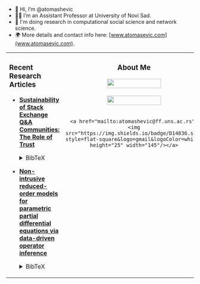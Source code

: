 - 👋 Hi, I’m @atomashevic
- :man_teacher: I’m an Assistant Professor at University of Novi Sad.
- 🔬 I'm doing research in computational social science and network science.
- :earth_africa: More details and contact info here: [www.atomasevic.com](www.atomasevic.com).

<table cellspacing="0" cellpadding="0"><tr><td valign="top">

### Recent Research Articles

- [**Sustainability of Stack Exchange Q&A Communities: The Role of Trust**](https://arxiv.org/abs/2205.07745)<details><summary>BibTeX</summary><pre>
@misc{vranic2022SustainabilityStackExchange2022,
  title = {Sustainability of {{Stack Exchange Q}}\&{{A}} Communities: The Role of Trust},
  author = {Vrani{\'c}, Ana and Toma{\v s}evi{\'c}, Aleksandar and Alori{\'c}, Aleksandra and Dankulov, Marija Mitrovi{\'c}},
  year = {2022},
  number = {arXiv:2205.07745},
  primaryclass = {physics},
  publisher = {{arXiv}},
  doi = {10.48550/arXiv.2205.07745},
  keywords = {Computer Science - Social and Information Networks,Physics - Physics and Society}
}</pre></details>

- [**Non-intrusive reduced-order models for parametric partial differential equations via data-driven operator inference**](https://arxiv.org/abs/2110.07653)<details><summary>BibTeX</summary><pre>
@article{MKW2021pOpInf,
author = {Shane A. McQuarrie and Parisa Khodabakhshi and Karen E. Willcox},
title = {Non-intrusive reduced-order models for parametric partial differential equations via data-driven operator inference},
journal = {arXiv preprint arXiv:2110.07753},
year = {2021},
}</pre><details>

</td><td align="center" valign="top" width="180">

### About Me

<p align="center">
    <a href="https://www.atomasevic.com/cv-at.pdf"><img src="https://img.shields.io/badge/CV-005A2B.svg?style=flat-square&logo=read-the-docs&logoColor=white" height="25" width="145"/></a>
    <br></br>
    <a href="https://scholar.google.com/citations?user=nPTApsYAAAAJ&hl=en"><img src="https://img.shields.io/badge/4285F4.svg?style=flat-square&logo=google-scholar&logoColor=white" height="25" width="145"/></a>
    <br></br>

    <a href="mailto:atomashevic@ff.uns.ac.rs"><img src="https://img.shields.io/badge/D14836.svg?style=flat-square&logo=gmail&logoColor=white" height="25" width="145"/></a>
</p>

</td><td align="center" valign="top" width="190">

### Tools I Use

<p align="center">
    <a href="https://www.python.org/"><img src="https://img.shields.io/badge/-3776AB.svg?style=flat-square&logo=python&logoColor=white&logoWidth=0" height="25"/></a>
    <a href="https://www.python.org/"><img src="https://img.shields.io/badge/-3776AB.svg?style=flat-square&logo=R&logoColor=white&logoWidth=0" height="25"/></a>
    <a href="https://en.wikipedia.org/wiki/Unix_shell"><img src="https://img.shields.io/badge/-4EAA25.svg?style=flat-square&logo=gnu-bash&logoColor=white" height="25"/></a>
    <a href="https://www.latex-project.org/"><img src="https://img.shields.io/badge/-008080.svg?style=flat-square&logo=latex&logoColor=white" height="25"/></a>
    <a href="https://guides.github.com/features/mastering-markdown/"><img src="https://img.shields.io/badge/-000000.svg?style=flat-square&logo=markdown&logoColor=white" height="25"/></a>
    <a href="https://git-scm.com/"><img src="https://img.shields.io/badge/-F05032.svg?style=flat-square&logo=git&logoColor=white" height="25"/></a>
    <a href="https://github.com/"><img src="https://img.shields.io/badge/-181717.svg?style=flat-square&logo=github&logoColor=white" height="25"/></a>
    <a href="https://code.visualstudio.com/"><img src="https://img.shields.io/badge/-2C2C31.svg?style=flat-square&logo=visual-studio-code&logoColor=4B9BE9" height="25"/></a>
    <a href="https://jupyter.org/"><img src="https://img.shields.io/badge/-F37626.svg?style=flat-square&logo=jupyter&logoColor=white" height="25"/></a>
    <a href="https://www.overleaf.com/"><img src="https://img.shields.io/badge/-47A141.svg?style=flat-square&logo=overleaf&logoColor=white" height="25"/>
    <!-- <a href="https://www.linux.org/"><img src="https://img.shields.io/badge/-FCC624.svg?style=flat-square&logo=linux&logoColor=black" height="25"/></a>
</p>

</td></tr></table>

<p align="right">
    Graphics on this page powered by
    <a href="https://bfy.tw/Ox8q"><img src="https://img.shields.io/badge/Google%20Search-4285F4.svg?style=flat-square&logo=google&logoColor=white" height="15"/></a>
    <a href="https://shields.io/"><img src="https://img.shields.io/badge/Shields-IO-green.svg?style=flat-square&logo=none" height="15"/></a>
    <a href="https://simpleicons.org/"><img src="https://img.shields.io/badge/Simple%20Icons-111111.svg?style=flat-square&logo=simple-icons&logoColor=white" height="15"/></a>
</p>
